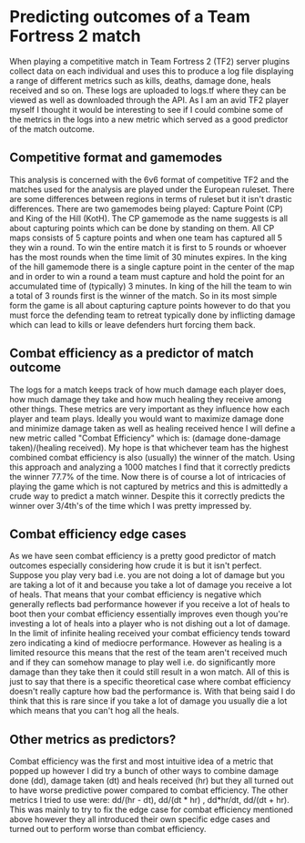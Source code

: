 # Predicting outcomes of a Team Fortress 2 match
When playing a competitive match in Team Fortress 2 (TF2) server plugins collect data on each individual and uses this to produce a log file displaying a range of different metrics such as kills, deaths, damage done, heals received and so on. These logs are uploaded to logs.tf where they can be viewed as well as downloaded through the API. As I am an avid TF2 player myself I thought it would be interesting to see if I could combine some of the metrics in the logs into a new metric which served as a good predictor of the match outcome. 


## Competitive format and gamemodes
This analysis is concerned with the 6v6 format of competitive TF2 and the matches used for the analysis are played under the European ruleset. There are some differences between regions in terms of ruleset but it isn't drastic differences. There are two gamemodes being played: Capture Point (CP) and King of the Hill (KotH). The CP gamemode as the name suggests is all about capturing points which can be done by standing on them. All CP maps consists of 5 capture points and when one team has captured all 5 they win a round. To win the entire match it is first to 5 rounds or whoever has the most rounds when the time limit of 30 minutes expires. In the king of the hill gamemode there is a single capture point in the center of the map and in order to win a round a team must capture and hold the point for an accumulated time of (typically) 3 minutes. In king of the hill the team to win a total of 3 rounds first is the winner of the match. So in its most simple form the game is all about capturing capture points however to do that you must force the defending team to retreat typically done by inflicting damage which can lead to kills or leave defenders hurt forcing them back.


## Combat efficiency as a predictor of match outcome
The logs for a match keeps track of how much damage each player does, how much damage they take and how much healing they receive among other things. These metrics are very important as they influence how each player and team plays. Ideally you would want to maximize damage done and minimize damage taken as well as healing received hence I will define a new metric called "Combat Efficiency" which is: (damage done-damage taken)/(healing received). My hope is that whichever team has the highest combined combat efficiency is also (usually) the winner of the match. Using this approach and analyzing a 1000 matches I find that it correctly predicts the winner 77.7% of the time. Now there is of course a lot of intricacies of playing the game which is not captured by metrics and this is admittedly a crude way to predict a match winner. Despite this it correctly predicts the winner over 3/4th's of the time which I was pretty impressed by. 


## Combat efficiency edge cases
As we have seen combat efficiency is a pretty good predictor of match outcomes especially considering how crude it is but it isn't perfect. Suppose you play very bad i.e. you are not doing a lot of damage but you are taking a lot of it and because you take a lot of damage you receive a lot of heals. That means that your combat efficiency is negative which generally reflects bad performance however if you receive a lot of heals to boot then your combat efficiency essentially improves even though you're investing a lot of heals into a player who is not dishing out a lot of damage. In the limit of infinite healing received your combat efficiency tends toward zero indicating a kind of mediocre performance. However as healing is a limited resource this means that the rest of the team aren't received much and if they can somehow manage to play well i.e. do significantly more damage than they take then it could still result in a won match. All of this is just to say that there is a specific theoretical case where combat efficiency doesn't really capture how bad the performance is. With that being said I do think that this is rare since if you take a lot of damage you usually die a lot which means that you can't hog all the heals. 


## Other metrics as predictors?
Combat efficiency was the first and most intuitive idea of a metric that popped up however I did try a bunch of other ways to combine damage done (dd), damage taken (dt) and heals received (hr) but they all turned out to have worse predictive power compared to combat efficiency. The other metrics I tried to use were: dd/(hr - dt), dd/(dt * hr) , dd*hr/dt, dd/(dt + hr). This was mainly to try to fix the edge case for combat efficiency mentioned above however they all introduced their own specific edge cases and turned out to perform worse than combat efficiency.
